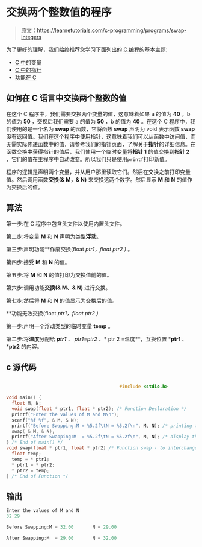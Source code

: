 # 交换两个整数值的程序

> 原文：<https://learnetutorials.com/c-programming/programs/swap-integers>

为了更好的理解，我们始终推荐您学习下面列出的 [C 编程](../ "C programming")的基本主题:

*   [C 中的变量](../../c-programming/variables)
*   [C 中的指针](../../c-programming/pointers)
*   [功能在 C](../../c-programming/functions)

## 如何在 C 语言中交换两个整数的值

在这个 C 程序中，我们需要交换两个变量的值，这意味着如果 a 的值为 **40** ，b 的值为 **50** ，交换后我们需要 a 的值为 **50** ，b 的值为 **40** 。在这个 C 程序中，我们使用的是一个名为 **swap** 的函数，它将函数 **swap** 声明为 void 表示函数 **swap** 没有返回值。我们在这个程序中使用指针，这意味着我们可以从函数中访问值，而无需实际传递函数中的值，请参考我们的指针页面，了解关于**指针**的详细信息。在函数交换中获得指针的值后，我们使用一个临时变量将**指针 1** 的值交换到**指针 2** ，它们的值在主程序中自动改变。所以我们只是使用`printf`打印新值。

程序的逻辑是声明两个变量，并从用户那里读取它们。然后在交换之前打印变量值。然后调用函数**交换(& M，& N)** 来交换这两个数字。然后显示 **M** 和 **N** 的值作为交换后的值。

## 算法

第一步:在 C 程序中包含头文件以使用内置头文件。

第二步:将变量 **M** 和 **N** 声明为类型**浮动**。

第三步:声明功能**作废交换(float *ptr1，float *ptr2 )** 。

第四步:接受 **M** 和 **N** 的值。

第五步:将 **M** 和 **N** 的值打印为交换值前的值。

第六步:调用功能**交换(& M、& N)** 进行交换。

第七步:然后将 **M** 和 **N** 的值显示为交换后的值。

**功能无效交换(float *ptr1，float *ptr2 )**

第一步:声明一个浮动类型的临时变量 **temp** 。

第二步:将**温度**分配给 ***ptr1** 、 **ptr1=*ptr2** 、*** ptr 2 =温度**，互换位置 ***ptr1** 、 ***ptr2** 的内容。

## c 源代码

```c

                                          #include <stdio.h>

void main() {
  float M, N;
  void swap(float * ptr1, float * ptr2); /* Function Declaration */
  printf("Enter the values of M and N\n");
  scanf("%f %f", & M, & N);
  printf("Before Swapping:M = %5.2f\tN = %5.2f\n", M, N); /* printing the values before swapping */
  swap( & M, & N);
  printf("After Swapping:M  = %5.2f\tN = %5.2f\n", M, N); /* display the values after swapping from function */
} /* End of main() */
void swap(float * ptr1, float * ptr2) /* Function swap - to interchanges the contents of two items*/ {
  float temp;
  temp = * ptr1;
  * ptr1 = * ptr2;
  * ptr2 = temp;
} /* End of Function */

```

## 输出

```c
Enter the values of M and N
32 29

Before Swapping:M = 32.00       N = 29.00

After Swapping:M  = 29.00       N = 32.00
```
